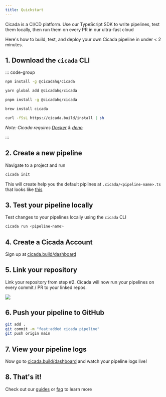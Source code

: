 ```yaml
---
title: Quickstart
---
```


Cicada is a CI/CD platform. Use our TypeScript SDK to write pipelines, test them locally, then run them on every PR in our ultra-fast cloud

Here's how to build, test, and deploy your own Cicada pipeline in under < 2 minutes.

## 1. Download the `cicada` CLI

::: code-group

```bash [npm]
npm install -g @cicadahq/cicada 
```

```bash [yarn]
yarn global add @cicadahq/cicada 
```

```bash [pnpm]
pnpm install -g @cicadahq/cicada 
```

```bash [brew]
brew install cicada
```

```bash [curl]
curl -fSsL https://cicada.build/install | sh
```

<em>Note: Cicada requires [Docker](https://docs.docker.com/engine/install/) & [deno](https://deno.land/manual@v1.32.3/getting_started/installation)</em>


:::

## 2. Create a new pipeline

Navigate to a project and run

```bash
cicada init
```

This will create help you the default piplines at `.cicada/<pipeline-name>.ts` that looks like [this](/guides/pipeline-examples/starter)

## 3. Test your pipeline locally

Test changes to your pipelines locally using the `cicada` CLI

```bash
cicada run <pipeline-name>
```

## 4. Create a Cicada Account

Sign up at [cicada.build/dashboard](https://cicada.build/dashboard)

## 5. Link your repository

Link your repository from step #2. Cicada will now run your pipelines on every commit / PR to your linked repos.

<img src="/images/link-repository.png" />

## 6. Push your pipeline to GitHub

```bash
git add .
git commit -m "feat:added cicada pipeline"
git push origin main
```

## 7. View your pipeline logs

Now go to [cicada.build/dashboard](https://cicada.build/dashboard) and watch your pipeline logs live!

## 8. That's it!

Check out our [guides](/guides) or [faq](/other/faq) to learn more
